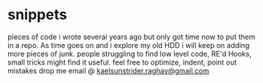 snippets
========

pieces of code i wrote several years ago but only got time now to put them in a repo.
As time goes on and i explore my old HDD i will keep on adding more pieces of junk.
people struggling to find low level code, RE'd Hooks, small tricks might find it useful.
feel free to optimize, indent, point out mistakes
drop me email @ kaelsunstrider.raghav@gmail.com
